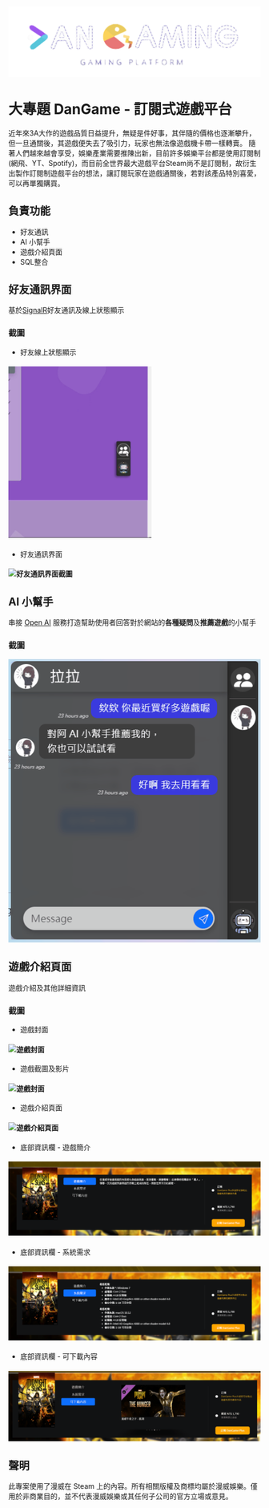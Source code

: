 ![DanGame LOGO](https://github.com/Leo890728/project-images/blob/main/DanGame/logo-hw.png?raw=true)
# 大專題 DanGame - 訂閱式遊戲平台
近年來3A大作的遊戲品質日益提升，無疑是件好事，其伴隨的價格也逐漸攀升，但一旦通關後，其遊戲便失去了吸引力，玩家也無法像遊戲機卡帶一樣轉賣。
隨著人們越來越會享受，娛樂產業需要推陳出新，目前許多娛樂平台都是使用訂閱制(網飛、YT、Spotify)，而目前全世界最大遊戲平台Steam尚不是訂閱制，故衍生出製作訂閱制遊戲平台的想法，讓訂閱玩家在遊戲通關後，若對該產品特別喜愛，可以再單獨購買。

## 負責功能
- 好友通訊
- AI 小幫手
- 遊戲介紹頁面
- SQL整合

## 好友通訊界面

基於[SignalR](https://github.com/SignalR/SignalR)好友通訊及線上狀態顯示

### 截圖
- 好友線上狀態顯示
#### <img src="https://github.com/Leo890728/project-images/blob/main/DanGame/%E5%81%B4%E9%82%8A%E6%B0%A3%E6%B3%A1%E5%8F%8A%E7%B7%9A%E4%B8%8A%E7%8B%80%E6%85%8B%E9%A1%AF%E7%A4%BA.gif" width="286" height="342">

- 好友通訊界面
#### ![好友通訊界面截圖](https://github.com/Leo890728/project-images/blob/main/DanGame/%E9%80%9A%E8%A8%8A%E4%BB%8B%E9%9D%A2.png)

## AI 小幫手

串接 [Open AI](https://openai.com/) 服務打造幫助使用者回答對於網站的**各種疑問**及**推薦遊戲**的小幫手

### 截圖
![AI 小幫手截圖](https://github.com/Leo890728/project-images/blob/main/DanGame/AI%E5%B0%8F%E5%B9%AB%E6%89%8B.gif?raw=true)

## 遊戲介紹頁面

遊戲介紹及其他詳細資訊

### 截圖

- 遊戲封面
#### ![遊戲封面](https://github.com/Leo890728/project-images/blob/main/DanGame/%E9%81%8A%E6%88%B2%E4%BB%8B%E7%B4%B9%E9%A0%81%E9%9D%A2-%E9%81%8A%E6%88%B2%E5%B0%81%E9%9D%A2.gif)

- 遊戲截圖及影片
#### ![遊戲封面](https://github.com/Leo890728/project-images/blob/main/DanGame/%E9%81%8A%E6%88%B2%E4%BB%8B%E7%B4%B9%E9%A0%81%E9%9D%A2-%E9%81%8A%E6%88%B2%E6%88%AA%E5%9C%96%E5%8F%8A%E5%BD%B1%E7%89%87.gif?raw=true)

- 遊戲介紹頁面
#### ![遊戲介紹頁面](https://github.com/Leo890728/project-images/blob/main/DanGame/%E9%81%8A%E6%88%B2%E4%BB%8B%E7%B4%B9%E9%A0%81%E9%9D%A2.gif)

- 底部資訊欄 - 遊戲簡介
#### ![底部資訊欄 - 遊戲簡介](https://github.com/Leo890728/project-images/blob/main/DanGame/%E9%81%8A%E6%88%B2%E4%BB%8B%E7%B4%B9%E9%A0%81%E9%9D%A2-%E9%81%8A%E6%88%B2%E7%B0%A1%E4%BB%8B.png)

- 底部資訊欄 - 系統需求
#### ![底部資訊欄 - 系統需求](https://github.com/Leo890728/project-images/blob/main/DanGame/%E9%81%8A%E6%88%B2%E4%BB%8B%E7%B4%B9%E9%A0%81%E9%9D%A2-%E7%B3%BB%E7%B5%B1%E9%9C%80%E6%B1%82.png)

- 底部資訊欄 - 可下載內容
#### ![底部資訊欄 - 可下載內容](https://github.com/Leo890728/project-images/blob/main/DanGame/%E9%81%8A%E6%88%B2%E4%BB%8B%E7%B4%B9%E9%A0%81%E9%9D%A2-%E5%8F%AF%E4%B8%8B%E8%BC%89%E5%85%A7%E5%AE%B9.gif)


## 聲明
此專案使用了漫威在 Steam 上的內容。所有相關版權及商標均屬於漫威娛樂。僅用於非商業目的，並不代表漫威娛樂或其任何子公司的官方立場或意見。
